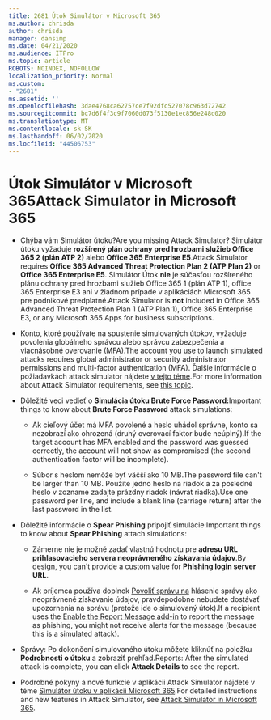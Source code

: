 ```yaml
---
title: 2681 Útok Simulátor v Microsoft 365
ms.author: chrisda
author: chrisda
manager: dansimp
ms.date: 04/21/2020
ms.audience: ITPro
ms.topic: article
ROBOTS: NOINDEX, NOFOLLOW
localization_priority: Normal
ms.custom:
- "2681"
ms.assetid: ''
ms.openlocfilehash: 3dae4768ca62757ce7f92dfc527078c963d72742
ms.sourcegitcommit: bc7d6f4f3c9f7060d073f5130e1ec856e248d020
ms.translationtype: MT
ms.contentlocale: sk-SK
ms.lasthandoff: 06/02/2020
ms.locfileid: "44506753"
---
```

# <a name="attack-simulator-in-microsoft-365"></a><span data-ttu-id="30c1d-102">Útok Simulátor v Microsoft 365</span><span class="sxs-lookup"><span data-stu-id="30c1d-102">Attack Simulator in Microsoft 365</span></span>

- <span data-ttu-id="30c1d-103">Chýba vám Simulátor útoku?</span><span class="sxs-lookup"><span data-stu-id="30c1d-103">Are you missing Attack Simulator?</span></span> <span data-ttu-id="30c1d-104">Simulátor útoku vyžaduje **rozšírený plán ochrany pred hrozbami služieb Office 365 2 (plán ATP 2)** alebo **Office 365 Enterprise E5**.</span><span class="sxs-lookup"><span data-stu-id="30c1d-104">Attack Simulator requires **Office 365 Advanced Threat Protection Plan 2 (ATP Plan 2)** or **Office 365 Enterprise E5**.</span></span> <span data-ttu-id="30c1d-105">Simulátor Útok **nie** je súčasťou rozšíreného plánu ochrany pred hrozbami služieb Office 365 1 (plán ATP 1), office 365 Enterprise E3 ani v žiadnom prípade v aplikáciách Microsoft 365 pre podnikové predplatné.</span><span class="sxs-lookup"><span data-stu-id="30c1d-105">Attack Simulator is **not** included in Office 365 Advanced Threat Protection Plan 1 (ATP Plan 1), Office 365 Enterprise E3, or any Microsoft 365 Apps for business subscriptions.</span></span>

- <span data-ttu-id="30c1d-106">Konto, ktoré používate na spustenie simulovaných útokov, vyžaduje povolenia globálneho správcu alebo správcu zabezpečenia a viacnásobné overovanie (MFA).</span><span class="sxs-lookup"><span data-stu-id="30c1d-106">The account you use to launch simulated attacks requires global administrator or security administrator permissions and multi-factor authentication (MFA).</span></span> <span data-ttu-id="30c1d-107">Ďalšie informácie o požiadavkách attack simulator nájdete [v tejto téme](https://docs.microsoft.com/microsoft-365/security/office-365-security/attack-simulator).</span><span class="sxs-lookup"><span data-stu-id="30c1d-107">For more information about Attack Simulator requirements, see [this topic](https://docs.microsoft.com/microsoft-365/security/office-365-security/attack-simulator).</span></span>

- <span data-ttu-id="30c1d-108">Dôležité veci vedieť o **Simulácia útoku Brute Force Password:**</span><span class="sxs-lookup"><span data-stu-id="30c1d-108">Important things to know about **Brute Force Password** attack simulations:</span></span>

  - <span data-ttu-id="30c1d-109">Ak cieľový účet má MFA povolené a heslo uhádol správne, konto sa nezobrazí ako ohrozená (druhý overovací faktor bude neúplný).</span><span class="sxs-lookup"><span data-stu-id="30c1d-109">If the target account has MFA enabled and the password was guessed correctly, the account will not show as compromised (the second authentication factor will be incomplete).</span></span>

  - <span data-ttu-id="30c1d-110">Súbor s heslom nemôže byť väčší ako 10 MB.</span><span class="sxs-lookup"><span data-stu-id="30c1d-110">The password file can't be larger than 10 MB.</span></span> <span data-ttu-id="30c1d-111">Použite jedno heslo na riadok a za posledné heslo v zozname zadajte prázdny riadok (návrat riadka).</span><span class="sxs-lookup"><span data-stu-id="30c1d-111">Use one password per line, and include a blank line (carriage return) after the last password in the list.</span></span>

- <span data-ttu-id="30c1d-112">Dôležité informácie o **Spear Phishing** pripojiť simulácie:</span><span class="sxs-lookup"><span data-stu-id="30c1d-112">Important things to know about **Spear Phishing** attach simulations:</span></span>

  - <span data-ttu-id="30c1d-113">Zámerne nie je možné zadať vlastnú hodnotu pre **adresu URL prihlasovacieho servera neoprávneného získavania údajov**.</span><span class="sxs-lookup"><span data-stu-id="30c1d-113">By design, you can't provide a custom value for **Phishing login server URL**.</span></span>

  - <span data-ttu-id="30c1d-114">Ak príjemca používa doplnok [Povoliť správu na](https://docs.microsoft.com/microsoft-365/security/office-365-security/enable-the-report-message-add-in) hlásenie správy ako neoprávnené získavanie údajov, pravdepodobne nebudete dostávať upozornenia na správu (pretože ide o simulovaný útok).</span><span class="sxs-lookup"><span data-stu-id="30c1d-114">If a recipient uses the [Enable the Report Message add-in](https://docs.microsoft.com/microsoft-365/security/office-365-security/enable-the-report-message-add-in) to report the message as phishing, you might not receive alerts for the message (because this is a simulated attack).</span></span>

- <span data-ttu-id="30c1d-115">Správy: Po dokončení simulovaného útoku môžete kliknúť na položku **Podrobnosti o útoku** a zobraziť prehľad.</span><span class="sxs-lookup"><span data-stu-id="30c1d-115">Reports: After the simulated attack is complete, you can click **Attack Details** to see the report.</span></span>

- <span data-ttu-id="30c1d-116">Podrobné pokyny a nové funkcie v aplikácii Attack Simulator nájdete v téme [Simulátor útoku v aplikácii Microsoft 365](https://docs.microsoft.com/microsoft-365/security/office-365-security/attack-simulator).</span><span class="sxs-lookup"><span data-stu-id="30c1d-116">For detailed instructions and new features in Attack Simulator, see [Attack Simulator in Microsoft 365](https://docs.microsoft.com/microsoft-365/security/office-365-security/attack-simulator).</span></span>
